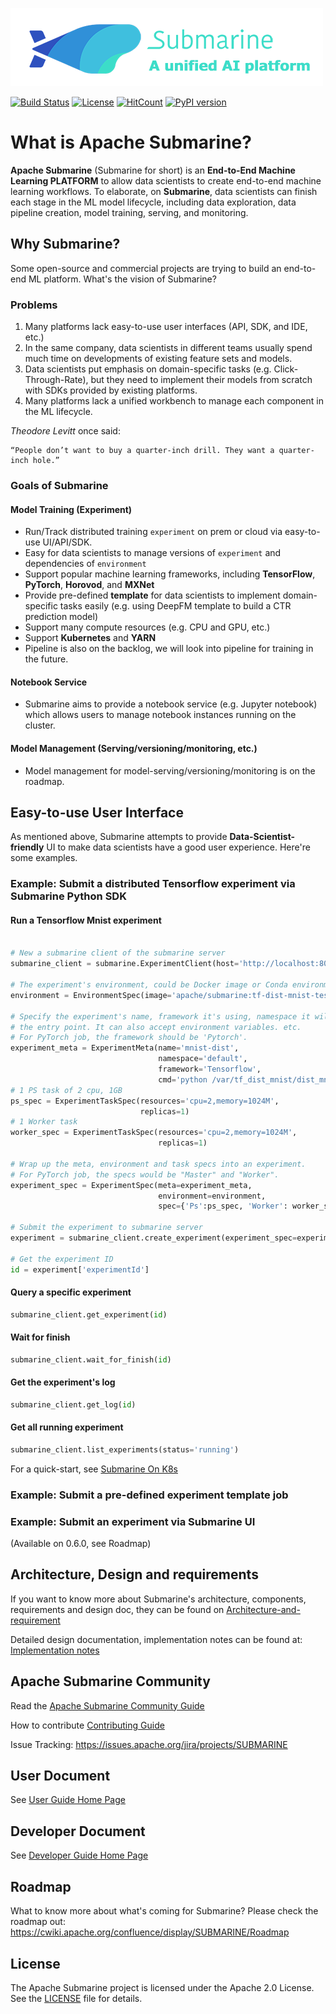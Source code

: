 <!---
  Licensed under the Apache License, Version 2.0 (the "License");
  you may not use this file except in compliance with the License.
  You may obtain a copy of the License at

   http://www.apache.org/licenses/LICENSE-2.0

  Unless required by applicable law or agreed to in writing, software
  distributed under the License is distributed on an "AS IS" BASIS,
  WITHOUT WARRANTIES OR CONDITIONS OF ANY KIND, either express or implied.
  See the License for the specific language governing permissions and
  limitations under the License. See accompanying LICENSE file.
-->



![color_logo_with_text](website/docs/assets/color_logo_with_text.png)

[![Build Status](https://travis-ci.org/apache/submarine.svg?branch=master)](https://travis-ci.org/apache/submarine) [![License](https://img.shields.io/badge/license-Apache%202-4EB1BA.svg)](https://www.apache.org/licenses/LICENSE-2.0.html)  [![HitCount](http://hits.dwyl.io/apache/submarine.svg)](http://hits.dwyl.io/apache/submarine) [![PyPI version](https://badge.fury.io/py/apache-submarine.svg)](https://badge.fury.io/py/apache-submarine)

# What is Apache Submarine?

**Apache Submarine** (Submarine for short) is an **End-to-End Machine Learning PLATFORM** to allow data scientists to create end-to-end machine learning workflows. To elaborate, on **Submarine**, data scientists can finish each stage in the ML model lifecycle, including data exploration, data pipeline creation, model training, serving, and monitoring.

## Why Submarine?

Some open-source and commercial projects are trying to build an end-to-end ML platform. What's the vision of Submarine?

### Problems

1) Many platforms lack easy-to-use user interfaces (API, SDK, and IDE, etc.)
2) In the same company, data scientists in different teams usually spend much time on developments of existing feature sets and models.
3) Data scientists put emphasis on domain-specific tasks (e.g. Click-Through-Rate), but they need to implement their models from scratch with SDKs provided by existing platforms.
4) Many platforms lack a unified workbench to manage each component in the ML lifecycle.

_Theodore Levitt_ once said:

```
“People don’t want to buy a quarter-inch drill. They want a quarter-inch hole.”
```

### Goals of Submarine

#### Model Training (Experiment)
- Run/Track distributed training `experiment` on prem or cloud via easy-to-use UI/API/SDK.
- Easy for data scientists to manage versions of `experiment` and dependencies of `environment`
- Support popular machine learning frameworks, including **TensorFlow**, **PyTorch**, **Horovod**, and **MXNet**
- Provide pre-defined **template** for data scientists to implement domain-specific tasks easily (e.g. using DeepFM template to build a CTR prediction model)
- Support many compute resources (e.g. CPU and GPU, etc.)
- Support **Kubernetes** and **YARN**
- Pipeline is also on the backlog, we will look into pipeline for training in the future.

#### Notebook Service

- Submarine aims to provide a notebook service (e.g. Jupyter notebook) which allows users to manage notebook instances running on the cluster.

#### Model Management (Serving/versioning/monitoring, etc.)

- Model management for model-serving/versioning/monitoring is on the roadmap.

## Easy-to-use User Interface

As mentioned above, Submarine attempts to provide **Data-Scientist-friendly** UI to make data scientists have a good user experience. Here're some examples.

### Example: Submit a distributed Tensorflow experiment via Submarine Python SDK

#### Run a Tensorflow Mnist experiment
```python

# New a submarine client of the submarine server
submarine_client = submarine.ExperimentClient(host='http://localhost:8080')

# The experiment's environment, could be Docker image or Conda environment based
environment = EnvironmentSpec(image='apache/submarine:tf-dist-mnist-test-1.0')

# Specify the experiment's name, framework it's using, namespace it will run in,
# the entry point. It can also accept environment variables. etc.
# For PyTorch job, the framework should be 'Pytorch'.
experiment_meta = ExperimentMeta(name='mnist-dist',
                                 namespace='default',
                                 framework='Tensorflow',
                                 cmd='python /var/tf_dist_mnist/dist_mnist.py --train_steps=100')
# 1 PS task of 2 cpu, 1GB
ps_spec = ExperimentTaskSpec(resources='cpu=2,memory=1024M',
                             replicas=1)
# 1 Worker task
worker_spec = ExperimentTaskSpec(resources='cpu=2,memory=1024M',
                                 replicas=1)

# Wrap up the meta, environment and task specs into an experiment.
# For PyTorch job, the specs would be "Master" and "Worker".
experiment_spec = ExperimentSpec(meta=experiment_meta,
                                 environment=environment,
                                 spec={'Ps':ps_spec, 'Worker': worker_spec})

# Submit the experiment to submarine server
experiment = submarine_client.create_experiment(experiment_spec=experiment_spec)

# Get the experiment ID
id = experiment['experimentId']

```

#### Query a specific experiment
```python
submarine_client.get_experiment(id)
```

#### Wait for finish

```python
submarine_client.wait_for_finish(id)
```

#### Get the experiment's log
```python
submarine_client.get_log(id)
```

#### Get all running experiment
```python
submarine_client.list_experiments(status='running')
```

For a quick-start, see [Submarine On K8s](website/docs/userdocs/k8s/README.md)


### Example: Submit a pre-defined experiment template job

### Example: Submit an experiment via Submarine UI

(Available on 0.6.0, see Roadmap)

## Architecture, Design and requirements

If you want to know more about Submarine's architecture, components, requirements and design doc, they can be found on [Architecture-and-requirement](./docs/design/architecture-and-requirements.md)

Detailed design documentation, implementation notes can be found at: [Implementation notes](website/docs/design/implementation-notes.md)

## Apache Submarine Community

Read the [Apache Submarine Community Guide](website/ocs/community/README.md)

How to contribute [Contributing Guide](website/docs/community/contributing.md)

Issue Tracking: https://issues.apache.org/jira/projects/SUBMARINE

## User Document

See [User Guide Home Page](website/docs/user-guide-home.md)

## Developer Document

See [Developer Guide Home Page](website/docs/development-guide-home.md)

## Roadmap

What to know more about what's coming for Submarine? Please check the roadmap out: https://cwiki.apache.org/confluence/display/SUBMARINE/Roadmap

## License

The Apache Submarine project is licensed under the Apache 2.0 License. See the [LICENSE](./LICENSE) file for details.
